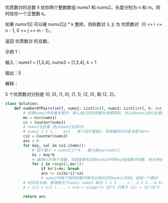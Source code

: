 优质数对的总数 II
给你两个整数数组 nums1 和 nums2，长度分别为 n 和 m。同时给你一个正整数 k。

如果 nums1[i] 可以被 nums2[j] \* k 整除，则称数对 (i, j) 为 优质数对（0 <= i <= n - 1, 0 <= j <= m - 1）。

返回 优质数对 的总数。

示例 1：

输入：nums1 = [1,3,4], nums2 = [1,3,4], k = 1

输出：5

解释：

5 个优质数对分别是 (0, 0), (1, 0), (1, 1), (2, 0), 和 (2, 2)。

```py
class Solution:
    def numberOfPairs(self, nums1: List[int], nums2: List[int], k: int) -> int:
        # 如果nums2中有重复数字，那么他们的优质数对是相同的，所以对nums2进行去重后计算
        mx = max(nums1)
        cs = Counter(nums1)
        # nums2也去重 防止nums2全部为1
        # nums2 1 1 1...  k=1   每个因子都是1，导致最终时间复杂度为m*n
        cs2 = Counter(nums2)
        ans = 0
        for key, val in cs2.items():
            # 因子最小 = nums2[j]*k.  最大是max(nums1)
            ks = key*k
            # 遍历ks的每个倍数，也就是能和当前nums2中的key组成数对的数，统计他在nums1中的出现次数
            for i in range(1,mx+1):
                if ks*i>mx: break
                ans += cs[ks*i]*val
                # nums2中每个相同的数字够可以和对应的nums1中的j 组成一个数对
        # 时间复杂度。极端情况下nums1 nums2 都为 1 2 3 ... n , 1 2 3...m k=1
        # = n/1 + n/2 + ... + n/m = nlogm(ln 10^5 约等于 12) = 12*10^5

        return ans
```

